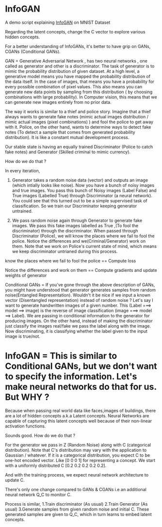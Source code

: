 # InfoGAN
A demo script explaining [InfoGAN](https://arxiv.org/pdf/1606.03657.pdf) on MNIST Dataset

Regarding the latent concepts, change the C vector to explore various hidden concepts. 

For a better understanding of InfoGANs, it's better to have grip on GANs, CGANs (Conditional GANs).

GAN = Generative Adversarial Network , has two neural networks , one called as generator and other is a discriminator. The 
task of generator is to mimic the probability distribution of given dataset. At a high level, a generative model means you have mapped the probability distribution of the data itself. In the case of images, that means you have a probability for every possible combination of pixel values. This also means you can generate new data points by sampling from this distribution ( by choosing combinations with large probability). In Computer vision, this means that we can generate new images entirely from no prior data.

The way it works is similar to a thief and police story. Imagine that a thief always wants to generate fake notes (mimic actual images distribution / mimic actual images (pixel combinations) ) and fool the police to get away with it. Police, on the other hand, wants to determine ways to detect fake notes (To detect a sample that comes from generated probability distribution). It is like a constant mutual development process.

Our stable state is having an equally trained Discriminator (Police to catch fake notes) and Generator (Skilled criminal to mimic currency).

How do we do that ?

In every iteration, 

1. Generator takes a random noise data (vector) and outputs an image (which intially looks like noise). Now you have a bunch of noisy images and true images. You pass this bunch of Noisy images (Label False) and True images (Labelled True) through Discriminator (a neural network). You could see that this turned out to be a simple supervised task of classification. So we train our Discriminator keeping generator untrained.

2. We pass random noise again through Generator to generate fake images. We pass this fake images labelled as True ,(To fool the discriminator) through the discriminator. When passed through Discriminator (Police), we will know the places where we fail to fool the police. Notice the differences and we(Criminal/Generator) work on them. Note that we work on Police's current state of mind, which  means we keep discriminator untrianed during this process.

know the places where we fail to fool the police == Compute loss

Notice the differences and work on them  == Compute gradients and update weights of generator


Conditional GANs = If you've gone through the above description of GANs, you might have understood that generator generates samples from random noise(Entangled Representation). Wouldn't it be nice if we input a known vector (Disentangled representation) instead of random noise ? Let's say I want to generate handwritten images of a given number. This (Label ===> model ==> image) is the reverse of image classification (image ===> model ==> Label). We are passing in conditional information to the generator for producing images. On the other hand, instead of making the discriminator just classify the images real/fake we pass the label along with the image. Now discriminating, it is classifying whether the label given to the input image is true/not.


# InfoGAN = This is similar to Conditional GANs, but we don't want to specify the information. Let's make neural networks do that for us. But WHY ?

Because when passing real world data like faces,images of buildings, there are a lot of hidden concepts a.k.a Latent concepts. Neural Networks are capable of capturing this latent concepts well because of their non-linear activation functions.

Sounds good. How do we do that ?

For the generator we pass in Z (Random Noise) along with C (categorical distribution). Note that C's distribution may vary with the application to Gaussian / whatever. If it is a categorical distribution, you expect C to be one-hot encoded vector.
Like [0 0 0 1] for representing a concept. We start with a uniformly distributed C [0.2 0.2 0.2 0.2 0.2].


And with the training process, we expect neural network architecture to update C.

There's only one change compared to GANs & CGANs i.e an additional neural network Q_C to monitor C.

Process is similar,
1.Train discriminator (As usual)
2.Train Generator (As usual)
3.Generate samples from given random noise and initial C. These generated samples are given to Q_C, which in turn learns to embed latent concepts.
